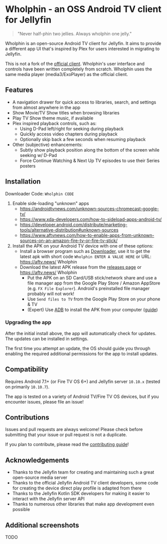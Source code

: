 # Wholphin - an OSS Android TV client for Jellyfin

> "Never half-phin two jellies. Always wholphin one jelly."

Wholphin is an open-source Android TV client for Jellyfin. It aims to provide a different app UI that's inspired by Plex for users interested in migrating to Jellyfin.

This is not a fork of the [official client](https://github.com/jellyfin/jellyfin-androidtv). Wholphin's user interface and controls have been written completely from scratch. Wholphin uses the same media player (media3/ExoPlayer) as the official client.

## Features

- A navigation drawer for quick access to libraries, search, and settings from almost anywhere in the app
- Show Movie/TV Show titles when browsing libraries
- Play TV Show theme music, if available
- Plex inspired playback controls, such as:
  - Using D-Pad left/right for seeking during playback
  - Quickly access video chapters during playback
  - Optionally skip back a few seconds when resuming playback
- Other (subjective) enhancements:
  - Subtly show playback position along the bottom of the screen while seeking w/ D-Pad
  - Force Continue Watching & Next Up TV episodes to use their Series posters

## Installation

Downloader Code: `Wholphin CODE`

1. Enable side-loading "unknown" apps
    - https://androidtvnews.com/unknown-sources-chromecast-google-tv/
    - https://www.xda-developers.com/how-to-sideload-apps-android-tv/
    - https://developer.android.com/distribute/marketing-tools/alternative-distribution#unknown-sources
    - https://www.aftvnews.com/how-to-enable-apps-from-unknown-sources-on-an-amazon-fire-tv-or-fire-tv-stick/
1. Install the APK on your Android TV device with one of these options:
    - Install a browser program such as [Downloader](https://www.aftvnews.com/downloader/), use it to get the latest apk with short code `Wholphin ENTER A VALUE HERE` or URL: https://aftv.news/ Wholphin
    - Download the latest APK release from the [releases page](https://github.com/damontecres/Wholphin/releases/latest) or https://aftv.news/ Wholphin
        - Put the APK on an SD Card/USB stick/network share and use a file manager app from the Google Play Store / Amazon AppStore (e.g. `FX File Explorer`). Android's preinstalled file manager probably will not work!
        - Use `Send files to TV` from the Google Play Store on your phone & TV
        - (Expert) Use [ADB](https://developer.android.com/studio/command-line/adb) to install the APK from your computer ([guide](https://fossbytes.com/side-load-apps-android-tv/#h-how-to-sideload-apps-on-your-android-tv-using-adb))

### Upgrading the app

After the initial install above, the app will automatically check for updates. The updates can be installed in settings.

The first time you attempt an update, the OS should guide you through enabling the required additional permissions for the app to install updates.

## Compatibility

Requires Android 7.1+ (or Fire TV OS 6+) and Jellyfin server `10.10.x` (tested on primarily `10.10.7`).

The app is tested on a variety of Android TV/Fire TV OS devices, but if you encounter issues, please file an issue!

## Contributions

Issues and pull requests are always welcome! Please check before submitting that your issue or pull request is not a duplicate.

If you plan to contribute, please read the [contributing guide](CONTRIBUTING.md)!

## Acknowledgements

- Thanks to the Jellyfin team for creating and maintaining such a great open-source media server
- Thanks to the official Jellyfin Android TV client developers, some code for creating the device direct play profile is adapted from there
- Thanks to the Jellyfin Kotlin SDK developers for making it easier to interact with the Jellyfin server API
- Thanks to numerous other libraries that make app development even possible

## Additional screenshots

TODO
